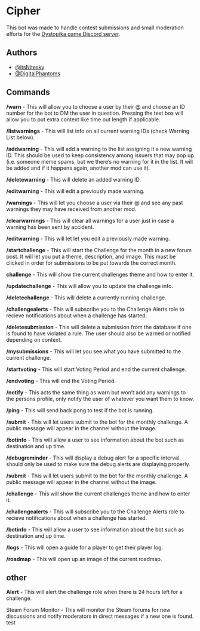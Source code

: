 
# Cipher

This bot was made to handle contest submissions and small moderation efforts for the [Dystopika game Discord server](https://discord.gg/RKDuYazhKT).

## Authors

- [@itsNitesky](https://github.com/ItsNitesky)
- [@DigitalPhantoms](https://github.com/DigitalPhantoms)

## Commands

**/warn** - This will allow you to choose a user by their @ and choose an ID number for the bot to DM the user in question. Pressing the text box will allow you to put extra context like time out length if applicable.

**/listwarnings** - This will list info on all current warning IDs (check Warning List below).

**/addwarning** - This will add a warning to the list assigning it a new warning ID. This should be used to keep consistency among issuers that may pop up (i.e. someone meme spams, but we there’s no warning for it in the list. It will be added and if it happens again, another mod can use it).

**/deletewarning** - This will delete an added warning ID.

**/editwarning** - This will edit a previously made warning.

**/warnings** - This will let you choose a user via their @ and see any past warnings they may have received from another mod.

**/clearwarnings** - This will clear all warnings for a user just in case a warning has been sent by accident.

**/editwarning** - This will let let you edit a previously made warning.

**/startchallenge** - This will start the Challenge for the month in a new forum post. It will let you put a theme, description, and image. This must be clicked in order for submissions to be put towards the correct month.

**challenge** - This will show the current challenges theme and how to enter it.

**/updatechallenge** - This will allow you to update the challenge info.

**/deletechallenge** - This will delete a currently running challenge.

**/challengealerts** - This will subscribe you to the Challenge Alerts role to recieve notifications about when a challenge has started.

**/deletesubmission** - This will delete a submission from the database if one is found to have violated a rule. The user should also be warned or notified depending on context.

**/mysubmissions** - This will let you see what you have submitted to the current challenge.

**/startvoting** - This will start Voting Period and end the current challenge.

**/endvoting** - This will end the Voting Period.

**/notify** - This acts the same thing as warn but won’t add any warnings to the persons profile, only notify the user of whatever you want them to know.

**/ping** - This will send back pong to test if the bot is running.

**/submit** - This will let users submit to the bot for the monthly challenge. A public message will appear in the channel without the image.

**/botinfo** - This will allow a user to see information about the bot such as destination and up time.

**/debugreminder** - This will display a debug alert for a specific interval, should only be used to make sure the debug alerts are displaying properly.

**/submit** - This will let users submit to the bot for the monthly challenge. A public message will appear in the channel without the image.

**/challenge** - This will show the current challenges theme and how to enter it.

**/challengealerts** - This will subscribe you to the Challenge Alerts role to recieve notifications about when a challenge has started.

**/botinfo** - This will allow a user to see information about the bot such as destination and up time.

**/logs** - This will open a guide for a player to get their player log.

**/roadmap** - This will open up an image of the current roadmap.

## other

**Alert** - This will alert the challenge role when there is 24 hours left for a challenge.

Steam Forum Monitor - This will monitor the Steam forums for new discussions and notify moderators in direct messages if a new one is found. test
